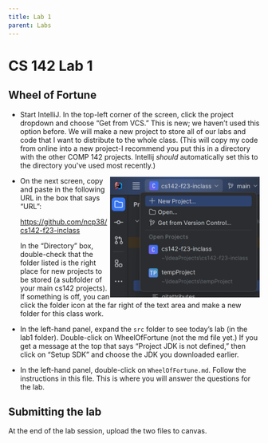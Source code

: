 ```yaml
---
title: Lab 1
parent: Labs
---
```


# CS 142 Lab 1

## Wheel of Fortune

- Start IntelliJ. In the top-left corner of the screen, click the project dropdown and choose “Get from VCS.” This is new; we haven’t used this option before. We will make a new project to store all of our labs and code that I want to distribute to the whole class.  (This will copy my code from online into a new project-I recommend you put this in a directory with the other COMP 142 projects. Intellij *should* automatically set this to the directory you've used most recently.)

<img src="GetFromVersionControl.png" width=300 align=right>

- On the next screen, copy and paste in the following URL in the box that says “URL”:

  https://github.com/ncp38/cs142-f23-inclass

  In the “Directory” box, double-check that the folder listed is the right place for new projects to be stored (a subfolder 
of your main cs142 projects). If something is off, you can click the folder icon at the far right of the text area and make 
a new folder for this class work.

- In the left-hand panel, expand the `src` folder to see today’s lab (in the lab1 folder). Double-click on 
  WheelOfFortune (not the md file yet.) If you get a message at the top that says “Project JDK is not defined,” then click on “Setup SDK” and choose the JDK you downloaded earlier.

- In the left-hand panel, double-click on `WheelOfFortune.md`. Follow the instructions in this file. This is where you will answer the questions for the lab.

## Submitting the lab

At the end of the lab session, upload the two files to canvas.
